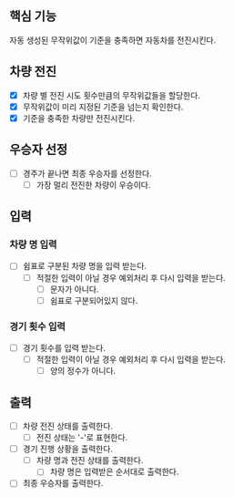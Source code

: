 ## 핵심 기능
자동 생성된 무작위값이 기준을 충족하면 자동차를 전진시킨다.

## 차량 전진
- [x] 차량 별 전진 시도 횟수만큼의 무작위값들을 할당한다.
- [x] 무작위값이 미리 지정된 기준을 넘는지 확인한다.
- [x] 기준을 충족한 차량만 전진시킨다.

## 우승자 선정
- [ ] 경주가 끝나면 최종 우승자를 선정한다.
  - [ ] 가장 멀리 전진한 차량이 우승이다.

## 입력
### 차량 명 입력
- [ ] 쉼표로 구분된 차량 명을 입력 받는다.
  - [ ] 적절한 입력이 아닐 경우 예외처리 후 다시 입력을 받는다.
    - [ ] 문자가 아니다.
    - [ ] 쉼표로 구분되어있지 않다.
### 경기 횟수 입력
- [ ] 경기 횟수를 입력 받는다.
  - [ ] 적절한 입력이 아닐 경우 예외처리 후 다시 입력을 받는다.
    - [ ] 양의 정수가 아니다.

## 출력
- [ ] 차량 전진 상태를 출력한다.
  - [ ] 전진 상태는 '-'로 표현한다.
- [ ] 경기 진행 상황을 출력한다.
  - [ ] 차량 명과 전진 상태를 출력한다.
    - [ ] 차량 명은 입력받은 순서대로 출력한다.
- [ ] 최종 우승자를 출력한다.